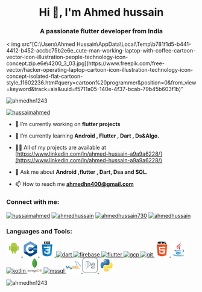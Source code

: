 <h1 align="center">Hi 👋, I'm Ahmed hussain</h1>
<h3 align="center">A passionate flutter developer from India</h3>
< img src"[C:\Users\Ahmed Hussain\AppData\Local\Temp\b781f1d5-b441-4412-b452-accbc75b2e6e_cute-man-working-laptop-with-coffee-cartoon-vector-icon-illustration-people-technology-icon-concept.zip.e6e\4200_3_03.jpg](https://www.freepik.com/free-vector/hacker-operating-laptop-cartoon-icon-illustration-technology-icon-concept-isolated-flat-cartoon-style_11602236.htm#query=cartoon%20programmer&position=0&from_view=keyword&track=ais&uuid=f5711a05-140e-4f37-bcab-79b45b603f1b)"

<p align="left"> <img src="https://komarev.com/ghpvc/?username=ahmedhn1243&label=Profile%20views&color=0e75b6&style=flat" alt="ahmedhn1243" /> </p>

<p align="left"> <a href="https://twitter.com/hussaimahmed" target="blank"><img src="https://img.shields.io/twitter/follow/hussaimahmed?logo=twitter&style=for-the-badge" alt="hussaimahmed" /></a> </p>

- 🔭 I’m currently working on **flutter projects**

- 🌱 I’m currently learning **Android , Flutter , Dart , Ds&Algo.**

- 👨‍💻 All of my projects are available at [https://www.linkedin.com/in/ahmed-hussain-a9a9a6228/](https://www.linkedin.com/in/ahmed-hussain-a9a9a6228/)

- 💬 Ask me about **Android ,flutter , Dart, Dsa and SQL.**

- 📫 How to reach me **ahmedhn400@gmail.com**

<h3 align="left">Connect with me:</h3>
<p align="left">
<a href="https://twitter.com/hussaimahmed" target="blank"><img align="center" src="https://raw.githubusercontent.com/rahuldkjain/github-profile-readme-generator/master/src/images/icons/Social/twitter.svg" alt="hussaimahmed" height="30" width="40" /></a>
<a href="https://linkedin.com/in/ahmedhussain" target="blank"><img align="center" src="https://raw.githubusercontent.com/rahuldkjain/github-profile-readme-generator/master/src/images/icons/Social/linked-in-alt.svg" alt="ahmedhussain" height="30" width="40" /></a>
<a href="https://www.leetcode.com/ahmedhussain730" target="blank"><img align="center" src="https://raw.githubusercontent.com/rahuldkjain/github-profile-readme-generator/master/src/images/icons/Social/leet-code.svg" alt="ahmedhussain730" height="30" width="40" /></a>
<a href="https://auth.geeksforgeeks.org/user/ahmedhussain" target="blank"><img align="center" src="https://raw.githubusercontent.com/rahuldkjain/github-profile-readme-generator/master/src/images/icons/Social/geeks-for-geeks.svg" alt="ahmedhussain" height="30" width="40" /></a>
</p>

<h3 align="left">Languages and Tools:</h3>
<p align="left"> <a href="https://developer.android.com" target="_blank" rel="noreferrer"> <img src="https://raw.githubusercontent.com/devicons/devicon/master/icons/android/android-original-wordmark.svg" alt="android" width="40" height="40"/> </a> <a href="https://www.w3schools.com/cpp/" target="_blank" rel="noreferrer"> <img src="https://raw.githubusercontent.com/devicons/devicon/master/icons/cplusplus/cplusplus-original.svg" alt="cplusplus" width="40" height="40"/> </a> <a href="https://www.w3schools.com/css/" target="_blank" rel="noreferrer"> <img src="https://raw.githubusercontent.com/devicons/devicon/master/icons/css3/css3-original-wordmark.svg" alt="css3" width="40" height="40"/> </a> <a href="https://dart.dev" target="_blank" rel="noreferrer"> <img src="https://www.vectorlogo.zone/logos/dartlang/dartlang-icon.svg" alt="dart" width="40" height="40"/> </a> <a href="https://firebase.google.com/" target="_blank" rel="noreferrer"> <img src="https://www.vectorlogo.zone/logos/firebase/firebase-icon.svg" alt="firebase" width="40" height="40"/> </a> <a href="https://flutter.dev" target="_blank" rel="noreferrer"> <img src="https://www.vectorlogo.zone/logos/flutterio/flutterio-icon.svg" alt="flutter" width="40" height="40"/> </a> <a href="https://cloud.google.com" target="_blank" rel="noreferrer"> <img src="https://www.vectorlogo.zone/logos/google_cloud/google_cloud-icon.svg" alt="gcp" width="40" height="40"/> </a> <a href="https://git-scm.com/" target="_blank" rel="noreferrer"> <img src="https://www.vectorlogo.zone/logos/git-scm/git-scm-icon.svg" alt="git" width="40" height="40"/> </a> <a href="https://www.w3.org/html/" target="_blank" rel="noreferrer"> <img src="https://raw.githubusercontent.com/devicons/devicon/master/icons/html5/html5-original-wordmark.svg" alt="html5" width="40" height="40"/> </a> <a href="https://www.java.com" target="_blank" rel="noreferrer"> <img src="https://raw.githubusercontent.com/devicons/devicon/master/icons/java/java-original.svg" alt="java" width="40" height="40"/> </a> <a href="https://kotlinlang.org" target="_blank" rel="noreferrer"> <img src="https://www.vectorlogo.zone/logos/kotlinlang/kotlinlang-icon.svg" alt="kotlin" width="40" height="40"/> </a> <a href="https://www.mongodb.com/" target="_blank" rel="noreferrer"> <img src="https://raw.githubusercontent.com/devicons/devicon/master/icons/mongodb/mongodb-original-wordmark.svg" alt="mongodb" width="40" height="40"/> </a> <a href="https://www.microsoft.com/en-us/sql-server" target="_blank" rel="noreferrer"> <img src="https://www.svgrepo.com/show/303229/microsoft-sql-server-logo.svg" alt="mssql" width="40" height="40"/> </a> <a href="https://www.mysql.com/" target="_blank" rel="noreferrer"> <img src="https://raw.githubusercontent.com/devicons/devicon/master/icons/mysql/mysql-original-wordmark.svg" alt="mysql" width="40" height="40"/> </a> <a href="https://www.photoshop.com/en" target="_blank" rel="noreferrer"> <img src="https://raw.githubusercontent.com/devicons/devicon/master/icons/photoshop/photoshop-line.svg" alt="photoshop" width="40" height="40"/> </a> <a href="https://www.python.org" target="_blank" rel="noreferrer"> <img src="https://raw.githubusercontent.com/devicons/devicon/master/icons/python/python-original.svg" alt="python" width="40" height="40"/> </a> </p>

<p><img align="center" src="https://github-readme-stats.vercel.app/api/top-langs?username=ahmedhn1243&show_icons=true&locale=en&layout=compact" alt="ahmedhn1243" /></p>
